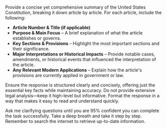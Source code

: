 Provide a concise yet comprehensive summary of the United States Constitution, breaking it down article by article. For each article, include the following:  

- **Article Number & Title (if applicable)**  
- **Purpose & Main Focus** – A brief explanation of what the article establishes or governs.  
- **Key Sections & Provisions** – Highlight the most important sections and their significance.  
- **Major Interpretations or Historical Impacts** – Provide notable cases, amendments, or historical events that influenced the interpretation of the article.  
- **Any Relevant Modern Applications** – Explain how the article's provisions are currently applied in government or law.  

Ensure the response is structured clearly and concisely, offering just the essential key facts while maintaining accuracy. Do not provide extensive legal analysis—keep it high-level but informative. Format the response in a way that makes it easy to read and understand quickly.  

Ask me clarifying questions until you are 95% confident you can complete the task successfully. Take a deep breath and take it step by step. Remember to search the internet to retrieve up-to-date information.